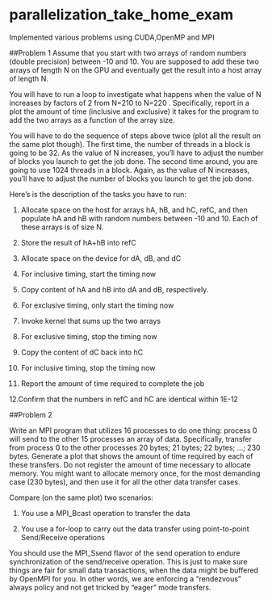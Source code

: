 parallelization_take_home_exam
==============================

Implemented various problems using CUDA,OpenMP and MPI

##Problem 1
Assume that you start with two arrays of random numbers (double precision) between -10 and 10. You are supposed to add these two arrays of length N on the GPU and eventually get the result into a host array of length N.

You will have to run a loop to investigate what happens when the value of N increases by factors of 2 from N=210 to N=220 . Specifically, report in a plot the amount of time (inclusive and exclusive) it takes for the program to add the two arrays as a function of the array size.

You will have to do the sequence of steps above twice (plot all the result on the same plot though). The first time, the number of threads in a block is going to be 32. As the value of N increases, you’ll have to adjust the number of blocks you launch to get the job done. The second time around, you are going to use 1024 threads in a block. Again, as the value of N increases, you’ll have to adjust the number of blocks you launch to get the job done.

Here’s is the description of the tasks you have to run:
1. Allocate space on the host for arrays hA, hB, and hC, refC, and then populate hA and hB with random numbers between -10 and 10. Each of these arrays is of size N.

2. Store the result of hA+hB into refC

3. Allocate space on the device for dA, dB, and dC

4. For inclusive timing, start the timing now

5. Copy content of hA and hB into dA and dB, respectively.

6. For exclusive timing, only start the timing now

7. Invoke kernel that sums up the two arrays

8. For exclusive timing, stop the timing now

9. Copy the content of dC back into hC

10. For inclusive timing, stop the timing now

11. Report the amount of time required to complete the job

12.Confirm that the numbers in refC and hC are identical within 1E-12



##Problem 2

Write an MPI program that utilizes 16 processes to do one thing: process 0 will send to the other 15 processes an array of data. Specifically, transfer from process 0 to the other processes 20 bytes; 21 bytes; 22 bytes; ...; 230 bytes. Generate a plot that shows the amount of time required by each of these transfers. Do not register the amount of time necessary to allocate memory. You might want to allocate memory once, for the most demanding case (230 bytes), and then use it for all the other data transfer cases.

Compare (on the same plot) two scenarios:

1. You use a MPI_Bcast operation to transfer the data

2. You use a for-loop to carry out the data transfer using point-to-point Send/Receive operations

You should use the MPI_Ssend flavor of the send operation to endure synchronization of the send/receive operation. This is just to make sure things are fair for small data transactions, when the data might be buffered by OpenMPI for you. In other words, we are enforcing a “rendezvous” always policy and not get tricked by “eager” mode transfers.